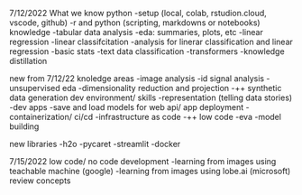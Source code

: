 7/12/2022
What we know
python 
-setup (local, colab, rstudion.cloud, vscode, github)
-r and python (scripting, markdowns or notebooks)
knowledge
-tabular data analysis
  -eda: summaries, plots, etc
   -linear regression
   -linear classifcitation
-analysis for linerar classification and linear regression
-basic stats
-text data classification
-transformers
-knowledge distillation 

new from 7/12/22
knoledge areas
-image analysis
-id signal analysis
-unsupervised eda
  -dimensionality reduction and projection
-++ synthetic data generation
dev environment/ skills
-representation (telling data stories)
  -dev apps
-save and load models for web api/ app deployment
-containerization/ ci/cd
-infrastructure as code
-++ low code
  -eva
  -model building
  
new libraries
-h2o
-pycaret
-streamlit
-docker

7/15/2022
low code/ no code development
-learning from images using teachable machine (google)
-learning from images using lobe.ai (microsoft)
review concepts
